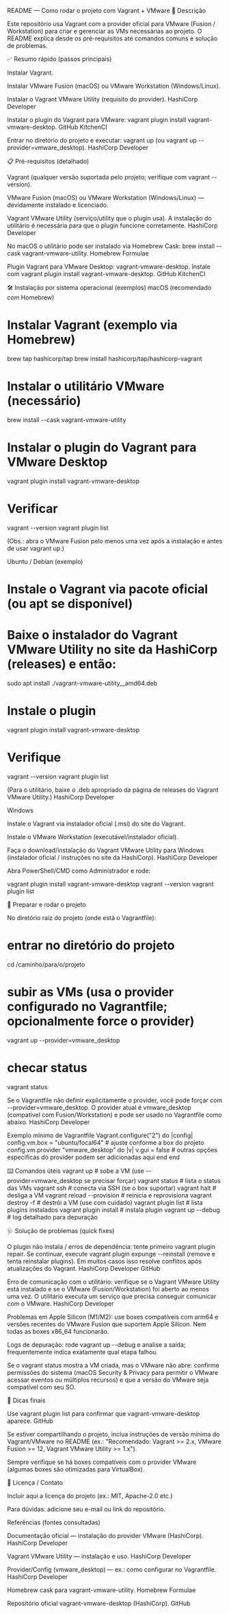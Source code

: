 README — Como rodar o projeto com Vagrant + VMware
🔎 Descrição

Este repositório usa Vagrant com a provider oficial para VMware (Fusion / Workstation) para criar e gerenciar as VMs necessárias ao projeto. O README explica desde os pré-requisitos até comandos comuns e solução de problemas.

✅ Resumo rápido (passos principais)

Instalar Vagrant.

Instalar VMware Fusion (macOS) ou VMware Workstation (Windows/Linux).

Instalar o Vagrant VMware Utility (requisito do provider). 
HashiCorp Developer

Instalar o plugin do Vagrant para VMware: vagrant plugin install vagrant-vmware-desktop. 
GitHub
KitchenCI

Entrar no diretório do projeto e executar: vagrant up (ou vagrant up --provider=vmware_desktop). 
HashiCorp Developer

📋 Pré-requisitos (detalhado)

Vagrant (qualquer versão suportada pelo projeto; verifique com vagrant --version).

VMware Fusion (macOS) ou VMware Workstation (Windows/Linux) — devidamente instalado e licenciado.

Vagrant VMware Utility (serviço/utility que o plugin usa). A instalação do utilitário é necessária para que o plugin funcione corretamente. 
HashiCorp Developer

No macOS o utilitário pode ser instalado via Homebrew Cask: brew install --cask vagrant-vmware-utility. 
Homebrew Formulae

Plugin Vagrant para VMware Desktop: vagrant-vmware-desktop. Instale com vagrant plugin install vagrant-vmware-desktop. 
GitHub
KitchenCI

🛠️ Instalação por sistema operacional (exemplos)
macOS (recomendado com Homebrew)
# Instalar Vagrant (exemplo via Homebrew)
brew tap hashicorp/tap
brew install hashicorp/tap/hashicorp-vagrant

# Instalar o utilitário VMware (necessário)
brew install --cask vagrant-vmware-utility

# Instalar o plugin do Vagrant para VMware Desktop
vagrant plugin install vagrant-vmware-desktop

# Verificar
vagrant --version
vagrant plugin list


(Obs.: abra o VMware Fusion pelo menos uma vez após a instalação e antes de usar vagrant up.)

Ubuntu / Debian (exemplo)
# Instale o Vagrant via pacote oficial (ou apt se disponível)
# Baixe o instalador do Vagrant VMware Utility no site da HashiCorp (releases) e então:
sudo apt install ./vagrant-vmware-utility_<versao>_amd64.deb

# Instale o plugin
vagrant plugin install vagrant-vmware-desktop

# Verifique
vagrant --version
vagrant plugin list


(Para o utilitário, baixe o .deb apropriado da página de releases do Vagrant VMware Utility.) 
HashiCorp Developer

Windows

Instale o Vagrant via instalador oficial (.msi) do site do Vagrant.

Instale o VMware Workstation (executável/instalador oficial).

Faça o download/instalação do Vagrant VMware Utility para Windows (instalador oficial / instruções no site da HashiCorp). 
HashiCorp Developer

Abra PowerShell/CMD como Administrador e rode:

vagrant plugin install vagrant-vmware-desktop
vagrant --version
vagrant plugin list

📁 Preparar e rodar o projeto

No diretório raiz do projeto (onde está o Vagrantfile):

# entrar no diretório do projeto
cd /caminho/para/o/projeto

# subir as VMs (usa o provider configurado no Vagrantfile; opcionalmente force o provider)
vagrant up --provider=vmware_desktop

# checar status
vagrant status


Se o Vagrantfile não definir explicitamente o provider, você pode forçar com --provider=vmware_desktop. O provider atual é vmware_desktop (compatível com Fusion/Workstation) e pode ser usado no Vagrantfile como abaixo. 
HashiCorp Developer

Exemplo mínimo de Vagrantfile
Vagrant.configure("2") do |config|
  config.vm.box = "ubuntu/focal64"    # ajuste conforme a box do projeto
  config.vm.provider "vmware_desktop" do |v|
    v.gui = false
    # outras opções específicas do provider podem ser adicionadas aqui
  end
end

⌨️ Comandos úteis
vagrant up                        # sobe a VM (use --provider=vmware_desktop se precisar forçar)
vagrant status                    # lista o status das VMs
vagrant ssh                       # conecta via SSH (se o box suportar)
vagrant halt                      # desliga a VM
vagrant reload --provision        # reinicia e reprovisiona
vagrant destroy -f                # destrói a VM (use com cuidado)
vagrant plugin list               # lista plugins instalados
vagrant plugin install <plugin>   # instala plugin
vagrant up --debug                # log detalhado para depuração

🩺 Solução de problemas (quick fixes)

O plugin não instala / erros de dependência: tente primeiro vagrant plugin repair. Se continuar, execute vagrant plugin expunge --reinstall (remove e tenta reinstalar plugins). Em muitos casos isso resolve conflitos após atualizações do Vagrant. 
HashiCorp Developer
GitHub

Erro de comunicação com o utilitário: verifique se o Vagrant VMware Utility está instalado e se o VMware (Fusion/Workstation) foi aberto ao menos uma vez. O utilitário executa um serviço que precisa conseguir comunicar com o VMware. 
HashiCorp Developer

Problemas em Apple Silicon (M1/M2): use boxes compatíveis com arm64 e versões recentes do VMware Fusion que suportem Apple Silicon. Nem todas as boxes x86_64 funcionarão.

Logs de depuração: rode vagrant up --debug e analise a saída; frequentemente indica exatamente qual etapa falhou.

Se o vagrant status mostra a VM criada, mas o VMware não abre: confirme permissões do sistema (macOS Security & Privacy para permitir o VMware acessar eventos ou múltiplos recursos) e que a versão do VMware seja compatível com seu SO.

📌 Dicas finais

Use vagrant plugin list para confirmar que vagrant-vmware-desktop aparece. 
GitHub

Se estiver compartilhando o projeto, inclua instruções de versão mínima do Vagrant/VMware no README (ex.: "Recomendado: Vagrant >= 2.x, VMware Fusion >= 12, Vagrant VMware Utility >= 1.x").

Sempre verifique se há boxes compatíveis com o provider VMware (algumas boxes são otimizadas para VirtualBox).

📝 Licença / Contato

Incluir aqui a licença do projeto (ex.: MIT, Apache-2.0 etc.)

Para dúvidas: adicione seu e-mail ou link do repositório.

Referências (fontes consultadas)

Documentação oficial — instalação do provider VMware (HashiCorp). 
HashiCorp Developer

Vagrant VMware Utility — instalação e uso. 
HashiCorp Developer

Provider/Config (vmware_desktop) — ex.: como configurar no Vagrantfile. 
HashiCorp Developer

Homebrew cask para vagrant-vmware-utility. 
Homebrew Formulae

Repositório oficial vagrant-vmware-desktop (HashiCorp). 
GitHub
